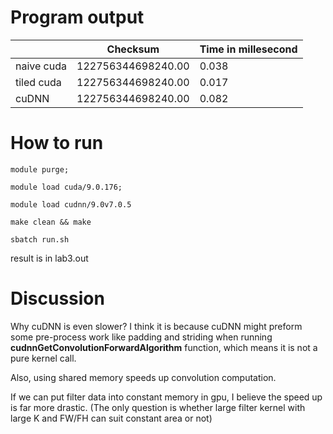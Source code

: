 # Program output

|            | Checksum           | Time in millesecond |
| ---------- | ------------------ | ------------------- |
| naive cuda | 122756344698240.00 | 0.038               |
| tiled cuda | 122756344698240.00 | 0.017               |
| cuDNN      | 122756344698240.00 | 0.082               |



# How to run

```
module purge;

module load cuda/9.0.176;

module load cudnn/9.0v7.0.5

make clean && make

sbatch run.sh
```



result is in lab3.out



# Discussion

Why cuDNN is even slower? I think it is because cuDNN might preform some pre-process work like padding and striding when running **cudnnGetConvolutionForwardAlgorithm** function, which means it is not a pure kernel call.

Also, using shared memory speeds up convolution computation.

If we can put filter data into constant memory in gpu, I believe the speed up is far more drastic. (The only question is whether large filter kernel with large K and FW/FH can suit constant area or not)

